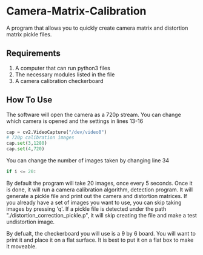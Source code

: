 # Camera-Matrix-Calibration
A program that allows you to quickly create camera matrix and distortion matrix pickle files.
## Requirements
1. A computer that can run python3 files
2. The necessary modules listed in the file
3. A camera calibration checkerboard
## How To Use
The software will open the camera as a 720p stream. You can change which camera is opened and the settings in lines 13-16
```python
cap = cv2.VideoCapture("/dev/video0")
# 720p calibration images
cap.set(3,1280)
cap.set(4,720)
```
You can change the number of images taken by changing line 34
```python
if i <= 20:
```
By default the program will take 20 images, once every 5 seconds. Once it is done, it will run a camera calibration algorithm, detection program. It will generate a pickle file and print out the camera and distortion matrices. If you already have a set of images you want to use, you can skip taking images by pressing 'q'. If a pickle file is detected under the path "./distortion_correction_pickle.p", it will skip creating the file and make a test undistortion image.

By defualt, the checkerboard you will use is a 9 by 6 board. You will want to print it and place it on a flat surface. It is best to put it on a flat box to make it moveable.
